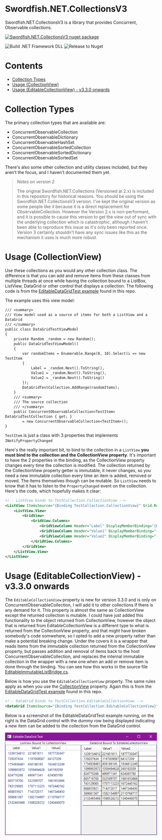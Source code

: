 # Swordfish.NET.CollectionsV3

Swordfish.NET.CollectionsV3 is a library that provides Concurrent, Observable collections.


[![Swordfish.NET.CollectionsV3 nuget package](https://img.shields.io/nuget/v/Swordfish.NET.CollectionsV3.svg?style=flat&label=NuGet%20Swordfish.NET.CollectionsV3)](https://www.nuget.org/packages/Swordfish.NET.CollectionsV3)

![Build .NET Framework DLL](https://github.com/stewienj/SwordfishCollections/workflows/Build%20.NET%20Framework%20DLL/badge.svg)
![Release to Nuget](https://github.com/stewienj/SwordfishCollections/workflows/Release%20to%20Nuget/badge.svg)

# Contents

- [Collection Types](#collection-types)
- [Usage (CollectionView)](#usage-collectionview)
- [Usage (EditableCollectionView) - v3.3.0 onwards](#usage-editablecollectionview---v330-onwards)

# Collection Types

The primary collection types that are available are:

- ConcurrentObservableCollection
- ConcurrentObservableDictionary
- CuncurrentObservableHashSet
- ConcurrentObservableSortedCollection
- ConcurrentObservableSortedDictionary
- ConcurrentObservableSortedSet

There's also some other collection and utility classes included, but they aren't the focus, and I haven't documented
them yet.

> 
> *Notes on version 2*
> 
> The original Swordfish.NET.Collections (Versioned at 2.x) is included in this repository for historical reasons.
> You should be using the Swordfish.NET.CollectionsV3 version. I've kept the original version as
> some people like it because it is a direct replacement for ObservableCollection. However the
> Version 2.x is non-performant, and it is possible to cause this version to
> get the view out of sync with the underlying collection which is catastrophic, although 
> I haven't been able to reproduce this issue as it's only been reported once. Version 3 certainly
> shouldn't have any sync issues like this as the mechanism it uses is much more robust.


# Usage (CollectionView)

Use these collections as you would any other collection class. The difference is that you can add and
remove items from these classes from multiple threads at once while having the collection bound to a
ListBox, ListView, DataGrid or other control that displays a collection. The following code is from the
[EditableDataGridTest example](ExamplesAndTests/EditableDataGridTest) found in this repo.

The example uses this view model:

```CSharp
/// <summary>
/// View model used as a source of items for both a ListView and a DataGrid
/// </summary>
public class DataGridTestViewModel
{
    private Random _random = new Random();
    public DataGridTestViewModel()
    {
        var randomItems = Enumerable.Range(0, 10).Select(i => new TestItem
        {
            Label = _random.Next().ToString(),
            Value1 = _random.Next().ToString(),
            Value2 = _random.Next().ToString()
        });
        DataGridTestCollection.AddRange(randomItems);
    }
    /// <summary>
    /// The source collection
    /// </summary>
    public ConcurrentObservableCollection<TestItem> DataGridTestCollection { get; }
        = new ConcurrentObservableCollection<TestItem>();
}
```

`TestItem` is just a class with 3 properties that implements `INotifyPropertyChanged`

Here's the really important bit, to bind to the collection in a `ListView` **you must bind
to the collection and the CollectionView property**. It's important to have the 2 properties in the
binding, as the CollectionView property changes every time the collection is modified. The collection
returned by the CollectionView property getter is immutable, it never changes, so you need a new
immutable collection every time an item is added, removed or moved. The items themselves though
can be mutable. So `ListView` needs to know that it has to listen to the `PropertyChanged` event
on the collection. Here's the code, which hopefully makes it clear:

```xml
<!-- ListView binds to TestCollection.CollectionView -->
<ListView ItemsSource="{Binding TestCollection.CollectionView}" Grid.Row="1" Grid.Column="0" >
    <ListView.View>
        <GridView>
            <GridView.Columns>
                <GridViewColumn Header="Label" DisplayMemberBinding="{Binding Label}"/>
                <GridViewColumn Header="Value1" DisplayMemberBinding="{Binding Value1}"/>
                <GridViewColumn Header="Value2" DisplayMemberBinding="{Binding Value2}"/>
            </GridView.Columns>
        </GridView>
    </ListView.View>
</ListView>
```

# Usage (EditableCollectionView) - v3.3.0 onwards

The `EditableCollectionView` property is new for version 3.3.0 and is only on
ConcurrentObservableCollection, I will add it to other collections if there is any
demand for it. This property is almost the same as CollectionView except the
returned collection is mutable. I could have just added this functionality to the
object returned from CollectionView, however the object that is returned from EditableCollectionView
is a different type to what is returned from the CollectionView property, and that might have
broken somebody's code somwehere, so I opted to add a new property rather than make a
potential breaking change. Under the covers it is a wrapper that reads
items from the immutable collection returned from the CollectionView property, but
passes addition and removal of items back to the host ConcurrentObservableCollection,
and replaces the internal immutable collection in the wrapper with a new one when
an add or remove item is done through the binding. You can see how this works in
the source file
[EditableImmutableListBridge.cs](Swordfish.NET.CollectionsV3/EditableBridges/EditableImmutableListBridge.cs).

Below is how you use the ```EditableCollectionView``` property. The same rules
apply as when you use the [CollectionView](#usage-collection-view) property. Again
this is from the [EditableDataGridTest example](ExamplesAndTests/EditableDataGridTest)
found in this repo.

```xml
<!-- DataGrid binds to TestCollection.EditableCollectionView -->
<DataGrid ItemsSource="{Binding TestCollection.EditableCollectionView}" AutoGenerateColumns="True" Grid.Row="1" Grid.Column="1" />
```

Below is a screenshot of the EditableDataGridTest example running, on the right is
the DataGrid control with the dummy row being displayed indicating a new item can be
added to the collection from the DataGrid control.

![Screenshot of the EditableDataGridTest example](Documentation/EditableDataGridTestScreenshot.png)
